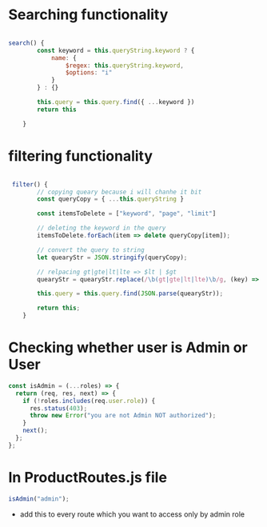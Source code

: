 # Searching functionality

```js

search() {
        const keyword = this.queryString.keyword ? {
            name: {
                $regex: this.queryString.keyword,
                $options: "i"
            }
        } : {}

        this.query = this.query.find({ ...keyword })
        return this

    }
```

# filtering functionality

```js

 filter() {
        // copying queary because i will chanhe it bit
        const queryCopy = { ...this.queryString }

        const itemsToDelete = ["keyword", "page", "limit"]

        // deleting the keyword in the query
        itemsToDelete.forEach(item => delete queryCopy[item]);

        // convert the query to string
        let quearyStr = JSON.stringify(queryCopy);

        // relpacing gt|gte|lt|lte => $lt | $gt
        quearyStr = quearyStr.replace(/\b(gt|gte|lt|lte)\b/g, (key) => `$${key}`)

        this.query = this.query.find(JSON.parse(quearyStr));

        return this;
    }
```

# Checking whether user is Admin or User

```js
const isAdmin = (...roles) => {
  return (req, res, next) => {
    if (!roles.includes(req.user.role)) {
      res.status(403);
      throw new Error("you are not Admin NOT authorized");
    }
    next();
  };
};
```

# In ProductRoutes.js file

```js
isAdmin("admin");
```

- add this to every route which you want to access only by admin role
